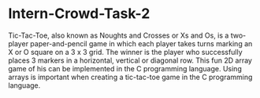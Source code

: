 # Intern-Crowd-Task-2
Tic-Tac-Toe, also known as Noughts and Crosses or Xs
and Os, is a two-player paper-and-pencil game in
which each player takes turns marking an X or O
square on a 3 x 3 grid. The winner is the player who
successfully places 3 markers in a horizontal, vertical or
diagonal row. This fun 2D array game of his can be
implemented in the C programming language. Using
arrays is important when creating a tic-tac-toe game in
the C programming language.
